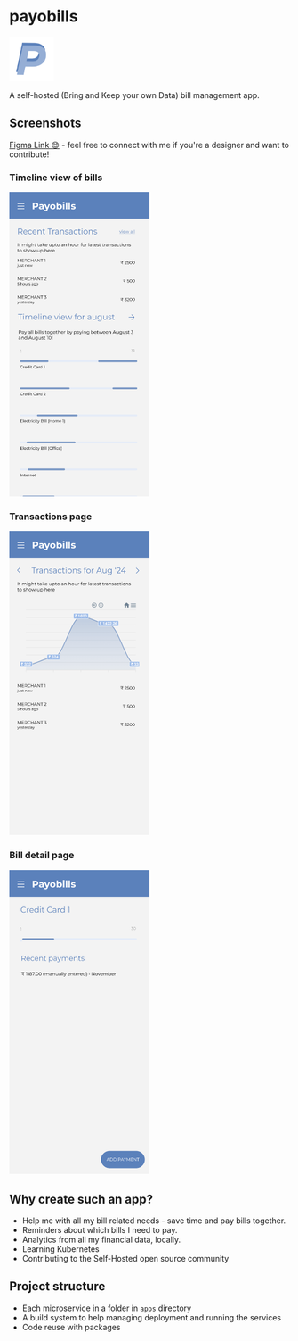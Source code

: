 # payobills

<img src="docs/images/icon.png" alt="Screenshot of the current version of the App" style="width: 5rem">

A self-hosted (Bring and Keep your own Data) bill management app. 

## Screenshots
[Figma Link 😊](https://www.figma.com/design/RuZ5khlNpA4IgKPb1iebzc/payobills-main) - feel free to connect with me if you're a designer and want to contribute!

### Timeline view of bills

<img src="docs/images/home-page.png" alt="Screenshot of the current version of the App" style="width: 50%">

### Transactions page

<img src="docs/images/transactions-page.png" alt="Screenshot of adding a bill manually page" style="width: 50%">

### Bill detail page

<img src="docs/images/bill-detail-page.png" alt="Screenshot of adding a bill manually page" style="width: 50%">


## Why create such an app?
- Help me with all my bill related needs - save time and pay bills together.
- Reminders about which bills I need to pay.
- Analytics from all my financial data, locally.
- Learning Kubernetes
- Contributing to the Self-Hosted open source community

## Project structure
- Each microservice in a folder in `apps` directory
- A build system to help managing deployment and running the services
- Code reuse with packages
